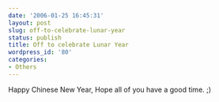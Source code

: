 ```yaml
---
date: '2006-01-25 16:45:31'
layout: post
slug: off-to-celebrate-lunar-year
status: publish
title: Off to celebrate Lunar Year
wordpress_id: '80'
categories:
- Others
---
```





Happy Chinese New Year, Hope all of you have a good time. ;)



